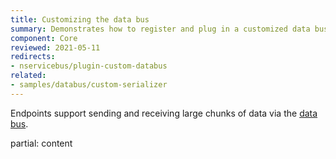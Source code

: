```yaml
---
title: Customizing the data bus
summary: Demonstrates how to register and plug in a customized data bus implementation into an endpoint.
component: Core
reviewed: 2021-05-11
redirects:
- nservicebus/plugin-custom-databus
related:
- samples/databus/custom-serializer
---
```


Endpoints support sending and receiving large chunks of data via the [data bus](./).

partial: content
